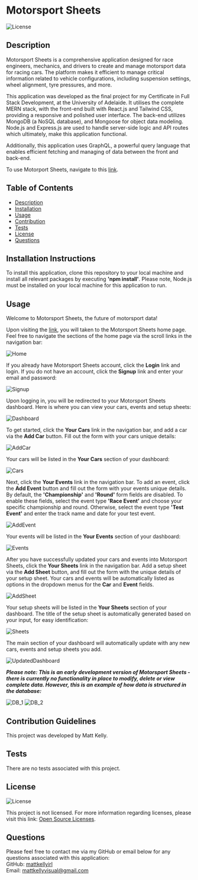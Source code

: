 # Motorsport Sheets

![License](https://img.shields.io/badge/license-none-lightgrey.svg)

## Description

Motorsport Sheets is a comprehensive application designed for race engineers, mechanics, and drivers to create and manage motorsport data for racing cars. The platform makes it efficient to manage critical information related to vehicle configurations, including suspension settings, wheel alignment, tyre pressures, and more.

This application was developed as the final project for my Certificate in Full Stack Development, at the University of Adelaide. It utilises the complete MERN stack, with the front-end built with React.js and Tailwind CSS, providing a responsive and polished user interface. The back-end utilizes MongoDB (a NoSQL database), and Mongoose for object data modeling. Node.js and Express.js are used to handle server-side logic and API routes which ultimately, make this application functional.

Additionally, this application uses GraphQL, a powerful query language that enables efficient fetching and managing of data between the front and back-end.

To use Motorport Sheets, navigate to this [link](https://mattkelly.netlify.app/).

## Table of Contents

- [Description](#description)
- [Installation](#installation-instructions)
- [Usage](#usage)
- [Contribution](#contribution-guidelines)
- [Tests](#tests)
- [License](#license)
- [Questions](#questions)

## Installation Instructions

To install this application, clone this repository to your local machine and install all relevant packages by executing **'npm install'**. Please note, Node.js must be installed on your local machine for this application to run.

## Usage

Welcome to Motorsport Sheets, the future of motorsport data!

Upon visiting the [link](https://mattkelly.netlify.app/), you will taken to the Motorsport Sheets home page. Feel free to navigate the sections of the home page via the scroll links in the navigation bar:

![Home](/assets/readme/images/1.png)

If you already have Motorsport Sheets account, click the **Login** link and login. If you do not have an account, click the **Signup** link and enter your email and password:

![Signup](/assets/readme/images/2.png)

Upon logging in, you will be redirected to your Motorsport Sheets dashboard. Here is where you can view your cars, events and setup sheets:

![Dashboard](/assets/readme/images/3.png)

To get started, click the **Your Cars** link in the navigation bar, and add a car via the **Add Car** button. Fill out the form with your cars unique details:

![AddCar](/assets/readme/images/4.png)

Your cars will be listed in the **Your Cars** section of your dashboard:

![Cars](/assets/readme/images/5.png)

Next, click the **Your Events** link in the navigation bar. To add an event, click the **Add Event** button and fill out the form with your events unique details. By default, the **'Championship'** and **'Round'** form fields are disabled. To enable these fields, select the event type **'Race Event'** and choose your specific championship and round. Otherwise, select the event type **'Test Event'** and enter the track name and date for your test event.

![AddEvent](/assets/readme/images/6.png)

Your events will be listed in the **Your Events** section of your dashboard:

![Events](/assets/readme/images/7.png)

After you have successfully updated your cars and events into Motorsport Sheets, click the **Your Sheets** link in the navigation bar. Add a setup sheet via the **Add Sheet** button, and fill out the form with the unique details of your setup sheet. Your cars and events will be automatically listed as options in the dropdown menus for the **Car** and **Event** fields.

![AddSheet](/assets/readme/images/8.png)

Your setup sheets will be listed in the **Your Sheets** section of your dashboard. The title of the setup sheet is automatically generated based on your input, for easy identification:

![Sheets](/assets/readme/images/9.png)

The main section of your dashboard will automatically update with any new cars, events and setup sheets you add.

![UpdatedDashboard](/assets/readme/images/10.png)

**_Please note: This is an early development version of Motorsport Sheets - there is currently no functionality in place to modify, delete or view complete data. However, this is an example of how data is structured in the database:_**

![DB_1](/assets/readme/images/11.png)
![DB_2](/assets/readme/images/12.png)

## Contribution Guidelines

This project was developed by Matt Kelly.

## Tests

There are no tests associated with this project.

## License

![License](https://img.shields.io/badge/license-none-lightgrey.svg)

This project is not licensed. For more information regarding licenses, please visit this link: [Open Source Licenses](https://opensource.org/license/).

## Questions

Please feel free to contact me via my GitHub or email below for any questions associated with this application:  
GitHub: [mattkellyirl](https://github.com/mattkellyirl)  
Email: [mattkellyvisual@gmail.com](mailto:mattkellyvisual@gmail.com)
